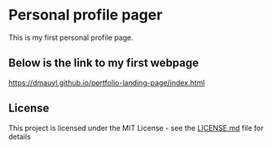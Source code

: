 # Personal profile pager

This is my first personal profile page.

## Below is the link to my first webpage

https://dmauyl.github.io/portfolio-landing-page/index.html

## License

This project is licensed under the MIT License - see the [LICENSE.md](LICENSE.md) file for details


